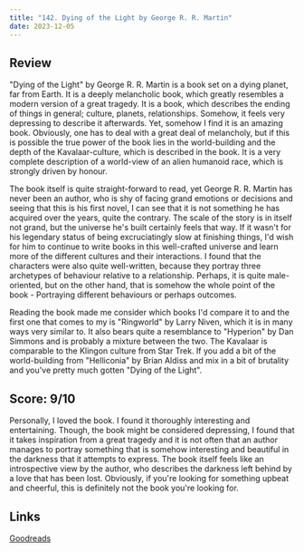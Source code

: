 ```yaml
---
title: "142. Dying of the Light by George R. R. Martin"
date: 2023-12-05
---
```

## Review
"Dying of the Light" by George R. R. Martin is a book set on a dying planet, far from Earth. It is a deeply melancholic book, which greatly resembles a modern version of a great tragedy. It is a book, which describes the ending of things in general; culture, planets, relationships. Somehow, it feels very depressing to describe it afterwards. Yet, somehow I find it is an amazing book. Obviously, one has to deal with a great deal of melancholy, but if this is possible the true power of the book lies in the world-building and the depth of the Kavalaar-culture, which is described in the book. It is a very complete description of a world-view of an alien humanoid race, which is strongly driven by honour.

The book itself is quite straight-forward to read, yet George R. R. Martin has never been an author, who is shy of facing grand emotions or decisions and seeing that this is his first novel, I can see that it is not something he has acquired over the years, quite the contrary. The scale of the story is in itself not grand, but the universe he's built certainly feels that way. If it wasn't for his legendary status of being excruciatingly slow at finishing things, I'd wish for him to continue to write books in this well-crafted universe and learn more of the different cultures and their interactions. I found that the characters were also quite well-written, because they portray three archetypes of behaviour relative to a relationship. Perhaps, it is quite male-oriented, but on the other hand, that is somehow the whole point of the book - Portraying different behaviours or perhaps outcomes.

Reading the book made me consider which books I'd compare it to and the first one that comes to my is "Ringworld" by Larry Niven, which it is in many ways very similar to. It also bears quite a resemblance to "Hyperion" by Dan Simmons and is probably a mixture between the two. The Kavalaar is comparable to the Klingon culture from Star Trek. If you add a bit of the world-building from "Helliconia" by Brian Aldiss and mix in a bit of brutality and you've pretty much gotten "Dying of the Light".

## Score: 9/10
Personally, I loved the book. I found it thoroughly interesting and entertaining. Though, the book might be considered depressing, I found that it takes inspiration from a great tragedy and it is not often that an author manages to portray something that is somehow interesting and beautiful in the darkness that it attempts to express. The book itself feels like an introspective view by the author, who describes the darkness left behind by a love that has been lost. Obviously, if you're looking for something upbeat and cheerful, this is definitely not the book you're looking for.

## Links
[Goodreads](https://www.goodreads.com/en/book/show/67956)